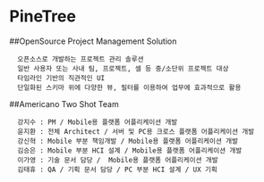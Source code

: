 PineTree
=========

##OpenSource Project Management Solution

      오픈소스로 개발하는 프로젝트 관리 솔루션
      일반 사용자 또는 사내 팀, 프로젝트, 셀 등 중/소단위 프로젝트 대상
      타임라인 기반의 직관적인 UI
      단일화된 스키마 위에 다양한 뷰, 필터를 이용하여 업무에 효과적으로 활용


##Americano Two Shot Team

      강지수 : PM / Mobile용 플랫폼 어플리케이션 개발
      윤지환 : 전체 Architect / 서버 및 PC용 크로스 플랫폼 어플리케이션 개발
      강신혁 : Mobile 부분 책임개발 / Mobile용 플랫폼 어플리케이션 개발
      김승은 : Mobile 부분 HCI 설계 / Mobile용 플랫폼 어플리케이션 개발 
      이가영 : 기술 문서 담당 /  Mobile용 플랫폼 어플리케이션 개발
      김태휴 : QA / 기획 문서 담당 / PC 부분 HCI 설계 / UX 기획
